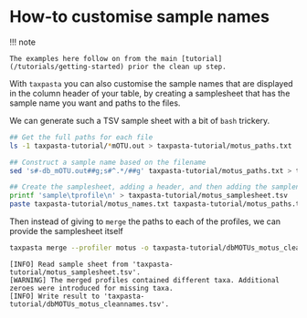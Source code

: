 # How-to customise sample names

!!! note

    The examples here follow on from the main [tutorial](/tutorials/getting-started) prior the clean up step.

With `taxpasta` you can also customise the sample names that are
displayed in the column header of your table, by creating a samplesheet
that has the sample name you want and paths to the files.

We can generate such a TSV sample sheet with a bit of `bash` trickery.

```bash
## Get the full paths for each file
ls -1 taxpasta-tutorial/*mOTU.out > taxpasta-tutorial/motus_paths.txt

## Construct a sample name based on the filename
sed 's#-db_mOTU.out##g;s#^.*/##g' taxpasta-tutorial/motus_paths.txt > taxpasta-tutorial/motus_names.txt

## Create the samplesheet, adding a header, and then adding the samplenames and paths
printf 'sample\tprofile\n' > taxpasta-tutorial/motus_samplesheet.tsv
paste taxpasta-tutorial/motus_names.txt taxpasta-tutorial/motus_paths.txt >> taxpasta-tutorial/motus_samplesheet.tsv
```

Then instead of giving to `merge` the paths to each of the profiles, we
can provide the samplesheet itself

```bash
taxpasta merge --profiler motus -o taxpasta-tutorial/dbMOTUs_motus_cleannames.tsv -s taxpasta-tutorial/motus_samplesheet.tsv
```

    [INFO] Read sample sheet from 'taxpasta-tutorial/motus_samplesheet.tsv'.
    [WARNING] The merged profiles contained different taxa. Additional zeroes were introduced for missing taxa.
    [INFO] Write result to 'taxpasta-tutorial/dbMOTUs_motus_cleannames.tsv'.
